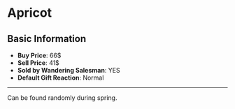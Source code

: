 # Apricot

## Basic Information

- **Buy Price**: 66$
- **Sell Price**: 41$
- **Sold by Wandering Salesman**: YES
- **Default Gift Reaction**: Normal

---
Can be found randomly during spring.

